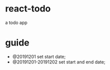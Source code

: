 # react-todo
a todo app


# guide 
- @20191201 set start date; 
- @20191201-20191202 set start and end date; 